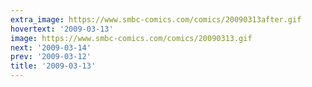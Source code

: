 ```yaml
---
extra_image: https://www.smbc-comics.com/comics/20090313after.gif
hovertext: '2009-03-13'
image: https://www.smbc-comics.com/comics/20090313.gif
next: '2009-03-14'
prev: '2009-03-12'
title: '2009-03-13'
---
```

